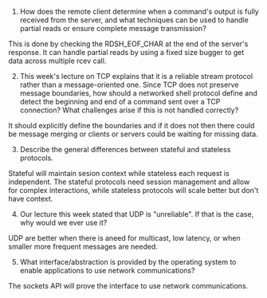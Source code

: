 1. How does the remote client determine when a command's output is fully received from the server, and what techniques can be used to handle partial reads or ensure complete message transmission?

This is done by checking the RDSH_EOF_CHAR at the end of the server's response. It can handle partial reads by using a fixed size bugger to get data across multiple rcev call. 

2. This week's lecture on TCP explains that it is a reliable stream protocol rather than a message-oriented one. Since TCP does not preserve message boundaries, how should a networked shell protocol define and detect the beginning and end of a command sent over a TCP connection? What challenges arise if this is not handled correctly?

It should explicitly define the boundaries and if it does not then there could be message merging or clients or servers could be waiting for missing data. 

3. Describe the general differences between stateful and stateless protocols.

Stateful will maintain sesion context while stateless each request is independent. The stateful protocols need session management and allow for complex interactions, while stateless protocols will scale better but don't have context. 

4. Our lecture this week stated that UDP is "unreliable". If that is the case, why would we ever use it?

UDP are better when there is aneed for multicast, low latency, or when smaller more frequent messages are needed. 

5. What interface/abstraction is provided by the operating system to enable applications to use network communications?

The sockets API will prove the interface to use network communications.